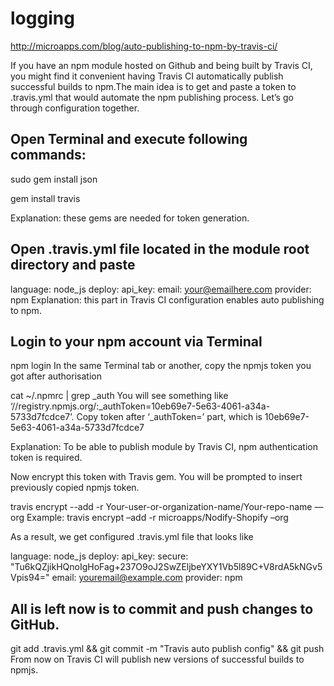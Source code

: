 # logging

http://microapps.com/blog/auto-publishing-to-npm-by-travis-ci/

If you have an npm module hosted on Github and being built by Travis CI, you might find it convenient having Travis CI automatically publish successful builds to npm.The main idea is to get and paste a token to .travis.yml that would automate the npm publishing process. Let’s go through configuration together.

## Open Terminal and execute following commands:

sudo gem install json

gem install travis

Explanation: these gems are needed for token generation.

## Open .travis.yml file located in the module root directory and paste
 language: node_js
 deploy:
 api_key:
 email: your@emailhere.com
 provider: npm
Explanation: this part in Travis CI configuration enables auto publishing to npm.

## Login to your npm account via Terminal

npm login
In the same Terminal tab or another, copy the npmjs token you got after authorisation

cat ~/.npmrc | grep _auth
You will see something like ‘//registry.npmjs.org/:_authToken=10eb69e7-5e63-4061-a34a-5733d7fcdce7’. Copy token after ‘_authToken=’ part, which is 10eb69e7-5e63-4061-a34a-5733d7fcdce7

Explanation: To be able to publish module by Travis CI, npm authentication token is required.

Now encrypt this token with Travis gem. You will be prompted to insert previously copied npmjs token.

travis encrypt --add -r Your-user-or-organization-name/Your-repo-name —org
Example: travis encrypt –add -r microapps/Nodify-Shopify –org

As a result, we get configured .travis.yml file that looks like

language: node_js
 deploy:
 api_key:
 secure: "Tu6kQZjikHQnoIgHoFag+237O9oJ2SwZEljbeYXY1Vb5l89C+V8rdA5kNGv5Vpis94="
 email: youremail@example.com
 provider: npm
 
## All is left now is to commit and push changes to GitHub.

git add .travis.yml && git commit -m "Travis auto publish config" && git push
From now on Travis CI will publish new versions of successful builds to npmjs.
